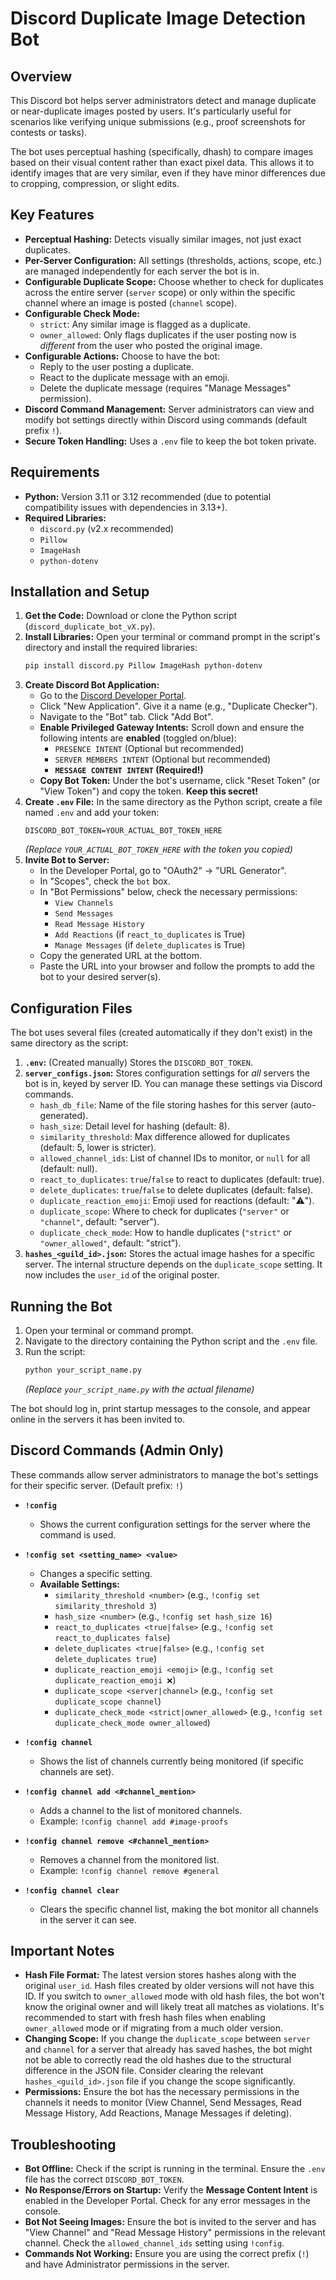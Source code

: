 # Discord Duplicate Image Detection Bot

## Overview

This Discord bot helps server administrators detect and manage duplicate or near-duplicate images posted by users. It's particularly useful for scenarios like verifying unique submissions (e.g., proof screenshots for contests or tasks).

The bot uses perceptual hashing (specifically, dhash) to compare images based on their visual content rather than exact pixel data. This allows it to identify images that are very similar, even if they have minor differences due to cropping, compression, or slight edits.

## Key Features

* **Perceptual Hashing:** Detects visually similar images, not just exact duplicates.
* **Per-Server Configuration:** All settings (thresholds, actions, scope, etc.) are managed independently for each server the bot is in.
* **Configurable Duplicate Scope:** Choose whether to check for duplicates across the entire server (`server` scope) or only within the specific channel where an image is posted (`channel` scope).
* **Configurable Check Mode:**
    * `strict`: Any similar image is flagged as a duplicate.
    * `owner_allowed`: Only flags duplicates if the user posting now is *different* from the user who posted the original image.
* **Configurable Actions:** Choose to have the bot:
    * Reply to the user posting a duplicate.
    * React to the duplicate message with an emoji.
    * Delete the duplicate message (requires "Manage Messages" permission).
* **Discord Command Management:** Server administrators can view and modify bot settings directly within Discord using commands (default prefix `!`).
* **Secure Token Handling:** Uses a `.env` file to keep the bot token private.

## Requirements

* **Python:** Version 3.11 or 3.12 recommended (due to potential compatibility issues with dependencies in 3.13+).
* **Required Libraries:**
    * `discord.py` (v2.x recommended)
    * `Pillow`
    * `ImageHash`
    * `python-dotenv`

## Installation and Setup

1.  **Get the Code:** Download or clone the Python script (`discord_duplicate_bot_vX.py`).
2.  **Install Libraries:** Open your terminal or command prompt in the script's directory and install the required libraries:
    ```bash
    pip install discord.py Pillow ImageHash python-dotenv
    ```
3.  **Create Discord Bot Application:**
    * Go to the [Discord Developer Portal](https://discord.com/developers/applications).
    * Click "New Application". Give it a name (e.g., "Duplicate Checker").
    * Navigate to the "Bot" tab. Click "Add Bot".
    * **Enable Privileged Gateway Intents:** Scroll down and ensure the following intents are **enabled** (toggled on/blue):
        * `PRESENCE INTENT` (Optional but recommended)
        * `SERVER MEMBERS INTENT` (Optional but recommended)
        * **`MESSAGE CONTENT INTENT` (Required!)**
    * **Copy Bot Token:** Under the bot's username, click "Reset Token" (or "View Token") and copy the token. **Keep this secret!**
4.  **Create `.env` File:** In the same directory as the Python script, create a file named `.env` and add your token:
    ```dotenv
    DISCORD_BOT_TOKEN=YOUR_ACTUAL_BOT_TOKEN_HERE
    ```
    *(Replace `YOUR_ACTUAL_BOT_TOKEN_HERE` with the token you copied)*
5.  **Invite Bot to Server:**
    * In the Developer Portal, go to "OAuth2" -> "URL Generator".
    * In "Scopes", check the `bot` box.
    * In "Bot Permissions" below, check the necessary permissions:
        * `View Channels`
        * `Send Messages`
        * `Read Message History`
        * `Add Reactions` (if `react_to_duplicates` is True)
        * `Manage Messages` (if `delete_duplicates` is True)
    * Copy the generated URL at the bottom.
    * Paste the URL into your browser and follow the prompts to add the bot to your desired server(s).

## Configuration Files

The bot uses several files (created automatically if they don't exist) in the same directory as the script:

1.  **`.env`:** (Created manually) Stores the `DISCORD_BOT_TOKEN`.
2.  **`server_configs.json`:** Stores configuration settings for *all* servers the bot is in, keyed by server ID. You can manage these settings via Discord commands.
    * `hash_db_file`: Name of the file storing hashes for this server (auto-generated).
    * `hash_size`: Detail level for hashing (default: 8).
    * `similarity_threshold`: Max difference allowed for duplicates (default: 5, lower is stricter).
    * `allowed_channel_ids`: List of channel IDs to monitor, or `null` for all (default: null).
    * `react_to_duplicates`: `true`/`false` to react to duplicates (default: true).
    * `delete_duplicates`: `true`/`false` to delete duplicates (default: false).
    * `duplicate_reaction_emoji`: Emoji used for reactions (default: "⚠️").
    * `duplicate_scope`: Where to check for duplicates (`"server"` or `"channel"`, default: "server").
    * `duplicate_check_mode`: How to handle duplicates (`"strict"` or `"owner_allowed"`, default: "strict").
3.  **`hashes_<guild_id>.json`:** Stores the actual image hashes for a specific server. The internal structure depends on the `duplicate_scope` setting. It now includes the `user_id` of the original poster.

## Running the Bot

1.  Open your terminal or command prompt.
2.  Navigate to the directory containing the Python script and the `.env` file.
3.  Run the script:
    ```bash
    python your_script_name.py
    ```
    *(Replace `your_script_name.py` with the actual filename)*

The bot should log in, print startup messages to the console, and appear online in the servers it has been invited to.

## Discord Commands (Admin Only)

These commands allow server administrators to manage the bot's settings for their specific server. (Default prefix: `!`)

* **`!config`**
    * Shows the current configuration settings for the server where the command is used.

* **`!config set <setting_name> <value>`**
    * Changes a specific setting.
    * **Available Settings:**
        * `similarity_threshold <number>` (e.g., `!config set similarity_threshold 3`)
        * `hash_size <number>` (e.g., `!config set hash_size 16`)
        * `react_to_duplicates <true|false>` (e.g., `!config set react_to_duplicates false`)
        * `delete_duplicates <true|false>` (e.g., `!config set delete_duplicates true`)
        * `duplicate_reaction_emoji <emoji>` (e.g., `!config set duplicate_reaction_emoji ❌`)
        * `duplicate_scope <server|channel>` (e.g., `!config set duplicate_scope channel`)
        * `duplicate_check_mode <strict|owner_allowed>` (e.g., `!config set duplicate_check_mode owner_allowed`)

* **`!config channel`**
    * Shows the list of channels currently being monitored (if specific channels are set).

* **`!config channel add <#channel_mention>`**
    * Adds a channel to the list of monitored channels.
    * Example: `!config channel add #image-proofs`

* **`!config channel remove <#channel_mention>`**
    * Removes a channel from the monitored list.
    * Example: `!config channel remove #general`

* **`!config channel clear`**
    * Clears the specific channel list, making the bot monitor all channels in the server it can see.

## Important Notes

* **Hash File Format:** The latest version stores hashes along with the original `user_id`. Hash files created by older versions will not have this ID. If you switch to `owner_allowed` mode with old hash files, the bot won't know the original owner and will likely treat all matches as violations. It's recommended to start with fresh hash files when enabling `owner_allowed` mode or if migrating from a much older version.
* **Changing Scope:** If you change the `duplicate_scope` between `server` and `channel` for a server that already has saved hashes, the bot might not be able to correctly read the old hashes due to the structural difference in the JSON file. Consider clearing the relevant `hashes_<guild_id>.json` file if you change the scope significantly.
* **Permissions:** Ensure the bot has the necessary permissions in the channels it needs to monitor (View Channel, Send Messages, Read Message History, Add Reactions, Manage Messages if deleting).

## Troubleshooting

* **Bot Offline:** Check if the script is running in the terminal. Ensure the `.env` file has the correct `DISCORD_BOT_TOKEN`.
* **No Response/Errors on Startup:** Verify the **Message Content Intent** is enabled in the Developer Portal. Check for any error messages in the console.
* **Bot Not Seeing Images:** Ensure the bot is invited to the server and has "View Channel" and "Read Message History" permissions in the relevant channel. Check the `allowed_channel_ids` setting using `!config`.
* **Commands Not Working:** Ensure you are using the correct prefix (`!`) and have Administrator permissions in the server.
